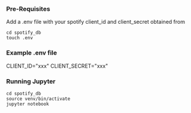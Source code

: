 ### Pre-Requisites
Add a .env file with your spotify client_id and client_secret obtained from

```
cd spotify_db
touch .env
```
### Example .env file
CLIENT_ID="xxx"
CLIENT_SECRET="xxx"

### Running Jupyter
```
cd spotify_db
source venv/bin/activate
jupyter notebook
```